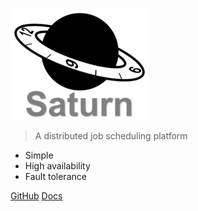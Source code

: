 ![logo](saturn-logo-new.png)

> A distributed job scheduling platform

- Simple
- High availability
- Fault tolerance

[GitHub](https://github.com/vipshop/Saturn)
[Docs](zh-cn/3.0/)

